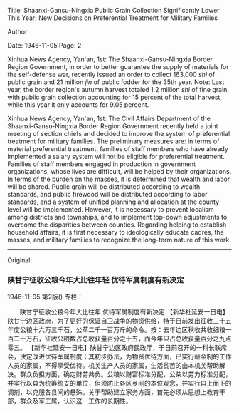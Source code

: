 Title: Shaanxi-Gansu-Ningxia Public Grain Collection Significantly Lower This Year; New Decisions on Preferential Treatment for Military Families

Author:

Date: 1946-11-05
Page: 2

Xinhua News Agency, Yan'an, 1st: The Shaanxi-Gansu-Ningxia Border Region Government, in order to better guarantee the supply of materials for the self-defense war, recently issued an order to collect 163,000 *shi* of public grain and 21 million *jin* of public fodder for the 35th year. Note: Last year, the border region's autumn harvest totaled 1.2 million *shi* of fine grain, with public grain collection accounting for 15 percent of the total harvest, while this year it only accounts for 9.05 percent.

Xinhua News Agency, Yan'an, 1st: The Civil Affairs Department of the Shaanxi-Gansu-Ningxia Border Region Government recently held a joint meeting of section chiefs and decided to improve the system of preferential treatment for military families. The preliminary measures are: in terms of material preferential treatment, families of staff members who have already implemented a salary system will not be eligible for preferential treatment. Families of staff members engaged in production in government organizations, whose lives are difficult, will be helped by their organizations. In terms of the burden on the masses, it is determined that wealth and labor will be shared. Public grain will be distributed according to wealth standards, and public firewood will be distributed according to labor standards, and a system of unified planning and allocation at the county level will be implemented. However, it is necessary to prevent localism among districts and townships, and to implement top-down adjustments to overcome the disparities between counties. Regarding helping to establish household affairs, it is first necessary to ideologically educate cadres, the masses, and military families to recognize the long-term nature of this work.



<hr /> 

Original: 


### 陕甘宁征收公粮今年大比往年轻  优待军属制度有新决定

1946-11-05
第2版()
专栏：

　　陕甘宁征收公粮今年大比往年
    优待军属制度有新决定
    【新华社延安一日电】陕甘宁边区政府，为了更好的保证自卫战争的物资供给，特于日前发出征收三十五年度公粮十六万三千石，公草二千一百万斤的命令。按：去年边区秋收共收细粮一百二十万石，征收公粮数占总收获量百分之十五，而今年只占总收获量百分之九点零五。
    【新华社延安一日电】陕甘宁边区政府民政厅，于日前召开的一科长联席会，决定改进优待军属制度；其初步办法，为物资优待方面，已实行薪金制的工作人员的家属，不得享受优待。机关生产人员的家属，生活贫苦的由本机关帮助解决。群众负担方面，确定财劳共负。公粮以财富标准分配，公柴以劳力标准分配，并实行以县为统筹统支的单位，但须防止各区乡间的本位观念，并实行自上而下的调剂，以克服各县间的悬殊。关于帮助建立家务方面，首先必须从思想上教育干部，群众及军工属，认识这一工作的长期性。
